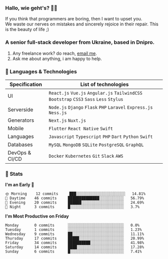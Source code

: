 ### Hallo, wie geht's? 👋🏼

If you think that programmers are boring, then I want to upset you.<br>We waste our nerves on mistakes and sincerely rejoice in their repair. This is the beauty of life ;)

### A senior full-stack developer from Ukraine, based in Dnipro.

1. Any freelance work? do reach, [email me](mailto:leroy.wagner20@gmail.com).
2. Ask me about anything, i am happy to help.

### 🍃 Languages & Technologies

<table data-sourcepos="16:3-22:145">
  <thead>
    <tr data-sourcepos="16:3-16:97">
      <th data-sourcepos="16:4-16:24">Specification</th>
      <th data-sourcepos="16:26-16:96">List of technologies</th>
    </tr>
  </thead>
  <tbody>
    <tr data-sourcepos="18:3-18:128">
      <td data-sourcepos="18:4-18:22">UI</td>
      <td data-sourcepos="18:24-18:127">
        <code>React.js</code>
        <code>Vue.js</code>
        <code>Angular.js</code>
        <code>TailwindCSS</code>
        <code>Bootstrap</code>
        <code>CSS3</code>
        <code>Sass</code>
        <code>Less</code>
        <code>Stylus</code>
      </td>
    </tr>
    <tr data-sourcepos="19:3-19:100">
      <td data-sourcepos="19:4-19:22">Serverside</td>
      <td data-sourcepos="19:24-19:99">
        <code>Node.js</code>
        <code>Django</code>
        <code>Flask</code>
        <code>PHP</code>
        <code>Laravel</code>
        <code>Express.js</code>
        <code>Ness.js</code>
      </td>
    </tr>
    <tr data-sourcepos="20:3-20:95">
      <td data-sourcepos="20:4-20:22">Generators</td>
      <td data-sourcepos="20:24-20:94">
        <code>Next.js</code>
        <code>Nuxt.js</code>
      </td>
    </tr>
    <tr data-sourcepos="21:3-21:95">
      <td data-sourcepos="21:4-21:22">Mobile</td>
      <td data-sourcepos="21:24-21:94">
        <code>Flutter</code>
        <code>React Native</code>
        <code>Swift</code>
      </td>
    </tr>
    <tr data-sourcepos="22:3-22:145">
      <td data-sourcepos="22:4-22:22">Languages</td>
      <td data-sourcepos="22:24-22:144">
        <code>Javascript</code>
        <code>Typescript</code>
        <code>PHP</code>
        <code>Dart</code>
        <code>Python</code>
        <code>Swift</code>
      </td>
    </tr>
    <tr data-sourcepos="22:3-22:145">
      <td data-sourcepos="22:4-22:22">Databases</td>
      <td data-sourcepos="22:24-22:144">
        <code>MySQL</code>
        <code>MongoDB</code>
        <code>SQLite</code>
        <code>PostgreSQL</code>
        <code>GraphQL</code>
      </td>
    </tr>
    <tr data-sourcepos="22:3-22:145">
      <td data-sourcepos="22:4-22:22">DevOps & CI/CD</td>
      <td data-sourcepos="22:24-22:144">
        <code>Docker</code>
        <code>Kubernetes</code>
        <code>Git</code>
        <code>Slack</code>
        <code>AWS</code>
      </td>
    </tr>
  </tbody>
</table>

### 🍃 Stats
<!--START_SECTION:waka-->
**I'm an Early 🐤** 

```text
🌞 Morning    12 commits     ███░░░░░░░░░░░░░░░░░░░░░░   14.81% 
🌆 Daytime    46 commits     ██████████████░░░░░░░░░░░   56.79% 
🌃 Evening    20 commits     ██████░░░░░░░░░░░░░░░░░░░   24.69% 
🌙 Night      3 commits      █░░░░░░░░░░░░░░░░░░░░░░░░   3.7%

```
**I'm Most Productive on Friday** 

```text
Monday       0 commits      ░░░░░░░░░░░░░░░░░░░░░░░░░   0.0% 
Tuesday      1 commits      ░░░░░░░░░░░░░░░░░░░░░░░░░   1.23% 
Wednesday    9 commits      ██░░░░░░░░░░░░░░░░░░░░░░░   11.11% 
Thursday     17 commits     █████░░░░░░░░░░░░░░░░░░░░   20.99% 
Friday       34 commits     ██████████░░░░░░░░░░░░░░░   41.98% 
Saturday     14 commits     ████░░░░░░░░░░░░░░░░░░░░░   17.28% 
Sunday       6 commits      █░░░░░░░░░░░░░░░░░░░░░░░░   7.41%

```

<!--END_SECTION:waka-->




<!-- **💡 Awesome projects** 

[![Readme Card](https://github-readme-stats.vercel.app/api/pin/?username=leroywagner&repo=articlegenerator)](https://github.com/leroywagner/articlegenerator) -->
